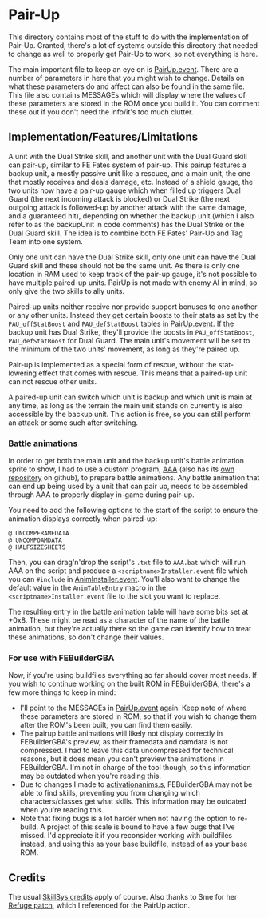 # Pair-Up
This directory contains most of the stuff to do with the implementation of Pair-Up. Granted, there's a lot of systems outside this directory that needed to change as well to properly get Pair-Up to work, so not everything is here.

The main important file to keep an eye on is [PairUp.event](PairUp.event). There are a number of parameters in here that you might wish to change. Details on what these parameters do and affect can also be found in the same file. This file also contains MESSAGEs which will display where the values of these parameters are stored in the ROM once you build it. You can comment these out if you don't need the info/it's too much clutter.

## Implementation/Features/Limitations
A unit with the Dual Strike skill, and another unit with the Dual Guard skill can pair-up, similar to FE Fates system of pair-up. This pairup features a backup unit, a mostly passive unit like a rescuee, and a main unit, the one that mostly receives and deals damage, etc. Instead of a shield gauge, the two units now have a pair-up gauge which when filled up triggers Dual Guard (the next incoming attack is blocked) or Dual Strike (the next outgoing attack is followed-up by another attack with the same damage, and a guaranteed hit), depending on whether the backup unit (which I also refer to as the backupUnit in code comments) has the Dual Strike or the Dual Guard skill. The idea is to combine both FE Fates' Pair-Up and Tag Team into one system.

Only one unit can have the Dual Strike skill, only one unit can have the Dual Guard skill and these should not be the same unit. As there is only one location in RAM used to keep track of the pair-up gauge, it's not possible to have multiple paired-up units. PairUp is not made with enemy AI in mind, so only give the two skills to ally units.

Paired-up units neither receive nor provide support bonuses to one another or any other units. Instead they get certain boosts to their stats as set by the `PAU_offStatBoost` and `PAU_defStatBoost` tables in [PairUp.event](PairUp.event). If the backup unit has Dual Strike, they'll provide the boosts in `PAU_offStatBoost`, `PAU_defStatBoost` for Dual Guard. The main unit's movement will be set to the minimum of the two units' movement, as long as they're paired up.

Pair-up is implemented as a special form of rescue, without the stat-lowering effect that comes with rescue. This means that a paired-up unit can not rescue other units.

A paired-up unit can switch which unit is backup and which unit is main at any time, as long as the terrain the main unit stands on currently is also accessible by the backup unit. This action is free, so you can still perform an attack or some such after switching.

### Battle animations

In order to get both the main unit and the backup unit's battle animation sprite to show, I had to use a custom program, [AAA](../../../../../banims/anims/AAA.exe) (also has its [own repository](https://github.com/Huichelaar/AAA) on github),  to prepare battle animations. Any battle animation that can end up being used by a unit that can pair up, needs to be assembled through AAA to properly display in-game during pair-up.

You need to add the following options to the start of the script to ensure the animation displays correctly when paired-up:
```
@ UNCOMPFRAMEDATA
@ UNCOMPOAMDATA
@ HALFSIZESHEETS
```
Then, you can drag'n'drop the script's `.txt` file to `AAA.bat` which will run AAA on the script and produce a `<scriptname>Installer.event` file which you can `#include` in [AnimInstaller.event](../../../../../banims/anims/AnimInstaller.event). You'll also want to change the default value in the `AnimTableEntry` macro in the `<scriptname>Installer.event` file to the slot you want to replace.

The resulting entry in the battle animation table will have some bits set at +0x8. These might be read as a character of the name of the battle animation, but they're actually there so the game can identify how to treat these animations, so don't change their values.

### For use with FEBuilderGBA
Now, if you're using buildfiles everything so far should cover most needs. If you wish to continue working on the built ROM in [FEBuilderGBA](https://github.com/FEBuilderGBA/FEBuilderGBA), there's a few more things to keep in mind:
-  I'll point to the MESSAGEs in [PairUp.event](PairUp.event) again. Keep note of where these parameters are stored in ROM, so that if you wish to change them after the ROM's been built, you can find them easily.
- The pairup battle animations will likely not display correctly in FEBuilderGBA's preview, as their framedata and oamdata is not compressed. I had to leave this data uncompressed for technical reasons, but it does mean you can't preview the animations in FEBuilderGBA. I'm not in charge of the tool though, so this information may be outdated when you're reading this.
- Due to changes I made to [activationanims.s](../../../Internals/activationanims.s), FEBuilderGBA may not be able to find skills, preventing you from changing which characters/classes get what skills. This information may be outdated when you're reading this.
- Note that fixing bugs is a lot harder when not having the option to re-build. A project of this scale is bound to have a few bugs that I've missed. I'd appreciate it if you reconsider working with buildfiles instead, and using this as your base buildfile, instead of as your base ROM.

## Credits
The usual [SkillSys credits](../../../../../CREDITS.md) apply of course. Also thanks to Sme for her [Refuge patch](https://drive.google.com/file/d/14g97lHRbISstcD4OxbfKXguc3pMg_zKh/view), which I referenced for the PairUp action.